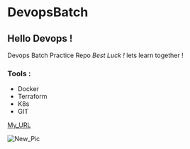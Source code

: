 # DevopsBatch
## Hello Devops !
Devops Batch Practice Repo
*Best Luck !*
lets learn together !
### Tools :
- Docker
- Terraform
- K8s
- GIT

[My_URL](https://www.example.com)

![New_Pic](image.jpg)
